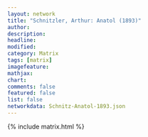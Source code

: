 ```yaml
---
layout: network
title: "Schnitzler, Arthur: Anatol (1893)"
author:
description:
headline:
modified:
category: Matrix
tags: [matrix]
imagefeature: 
mathjax: 
chart: 
comments: false
featured: false
list: false
networkdata: Schnitz-Anatol-1893.json
---
```

{% include matrix.html %}
